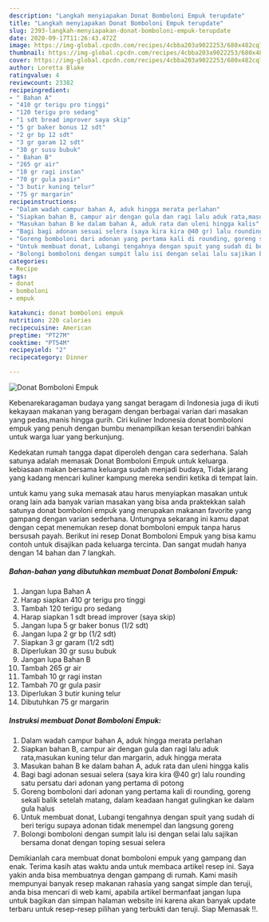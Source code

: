 ```yaml
---
description: "Langkah menyiapakan Donat Bomboloni Empuk terupdate"
title: "Langkah menyiapakan Donat Bomboloni Empuk terupdate"
slug: 2393-langkah-menyiapakan-donat-bomboloni-empuk-terupdate
date: 2020-09-17T11:26:43.472Z
image: https://img-global.cpcdn.com/recipes/4cbba203a9022253/680x482cq70/donat-bomboloni-empuk-foto-resep-utama.jpg
thumbnail: https://img-global.cpcdn.com/recipes/4cbba203a9022253/680x482cq70/donat-bomboloni-empuk-foto-resep-utama.jpg
cover: https://img-global.cpcdn.com/recipes/4cbba203a9022253/680x482cq70/donat-bomboloni-empuk-foto-resep-utama.jpg
author: Loretta Blake
ratingvalue: 4
reviewcount: 23382
recipeingredient:
- " Bahan A"
- "410 gr terigu pro tinggi"
- "120 terigu pro sedang"
- "1 sdt bread improver saya skip"
- "5 gr baker bonus 12 sdt"
- "2 gr bp 12 sdt"
- "3 gr garam 12 sdt"
- "30 gr susu bubuk"
- " Bahan B"
- "265 gr air"
- "10 gr ragi instan"
- "70 gr gula pasir"
- "3 butir kuning telur"
- "75 gr margarin"
recipeinstructions:
- "Dalam wadah campur bahan A, aduk hingga merata perlahan"
- "Siapkan bahan B, campur air dengan gula dan ragi lalu aduk rata,masukan kuning telur dan margarin, aduk hingga merata"
- "Masukan bahan B ke dalam bahan A, aduk rata dan uleni hingga kalis"
- "Bagi bagi adonan sesuai selera (saya kira kira @40 gr) lalu rounding satu persatu dari adonan yang pertama di potong"
- "Goreng bomboloni dari adonan yang pertama kali di rounding, goreng sekali balik setelah matang, dalam keadaan hangat gulingkan ke dalam gula halus"
- "Untuk membuat donat, Lubangi tengahnya dengan spuit yang sudah di beri terigu supaya adonan tidak menempel dan langsung goreng"
- "Bolongi bomboloni dengan sumpit lalu isi dengan selai lalu sajikan bersama donat dengan toping sesuai selera"
categories:
- Recipe
tags:
- donat
- bomboloni
- empuk

katakunci: donat bomboloni empuk 
nutrition: 220 calories
recipecuisine: American
preptime: "PT27M"
cooktime: "PT54M"
recipeyield: "2"
recipecategory: Dinner

---
```



![Donat Bomboloni Empuk](https://img-global.cpcdn.com/recipes/4cbba203a9022253/680x482cq70/donat-bomboloni-empuk-foto-resep-utama.jpg)

Kebenarekaragaman budaya yang sangat beragam di Indonesia juga di ikuti kekayaan makanan yang beragam dengan berbagai varian dari masakan yang pedas,manis hingga gurih. Ciri kuliner Indonesia donat bomboloni empuk yang penuh dengan bumbu menampilkan kesan tersendiri bahkan untuk warga luar yang berkunjung.




Kedekatan rumah tangga dapat diperoleh dengan cara sederhana. Salah satunya adalah memasak Donat Bomboloni Empuk untuk keluarga. kebiasaan makan bersama keluarga sudah menjadi budaya, Tidak jarang yang kadang mencari kuliner kampung mereka sendiri ketika di tempat lain.

untuk kamu yang suka memasak atau harus menyiapkan masakan untuk orang lain ada banyak varian masakan yang bisa anda praktekkan salah satunya donat bomboloni empuk yang merupakan makanan favorite yang gampang dengan varian sederhana. Untungnya sekarang ini kamu dapat dengan cepat menemukan resep donat bomboloni empuk tanpa harus bersusah payah.
Berikut ini resep Donat Bomboloni Empuk yang bisa kamu contoh untuk disajikan pada keluarga tercinta. Dan sangat mudah hanya dengan 14 bahan dan 7 langkah.


<!--inarticleads1-->

##### Bahan-bahan yang dibutuhkan membuat Donat Bomboloni Empuk:

1. Jangan lupa  Bahan A
1. Harap siapkan 410 gr terigu pro tinggi
1. Tambah 120 terigu pro sedang
1. Harap siapkan 1 sdt bread improver (saya skip)
1. Jangan lupa 5 gr baker bonus (1/2 sdt)
1. Jangan lupa 2 gr bp (1/2 sdt)
1. Siapkan 3 gr garam (1/2 sdt)
1. Diperlukan 30 gr susu bubuk
1. Jangan lupa  Bahan B
1. Tambah 265 gr air
1. Tambah 10 gr ragi instan
1. Tambah 70 gr gula pasir
1. Diperlukan 3 butir kuning telur
1. Dibutuhkan 75 gr margarin




<!--inarticleads2-->

##### Instruksi membuat  Donat Bomboloni Empuk:

1. Dalam wadah campur bahan A, aduk hingga merata perlahan
1. Siapkan bahan B, campur air dengan gula dan ragi lalu aduk rata,masukan kuning telur dan margarin, aduk hingga merata
1. Masukan bahan B ke dalam bahan A, aduk rata dan uleni hingga kalis
1. Bagi bagi adonan sesuai selera (saya kira kira @40 gr) lalu rounding satu persatu dari adonan yang pertama di potong
1. Goreng bomboloni dari adonan yang pertama kali di rounding, goreng sekali balik setelah matang, dalam keadaan hangat gulingkan ke dalam gula halus
1. Untuk membuat donat, Lubangi tengahnya dengan spuit yang sudah di beri terigu supaya adonan tidak menempel dan langsung goreng
1. Bolongi bomboloni dengan sumpit lalu isi dengan selai lalu sajikan bersama donat dengan toping sesuai selera




Demikianlah cara membuat donat bomboloni empuk yang gampang dan enak. Terima kasih atas waktu anda untuk membaca artikel resep ini. Saya yakin anda bisa membuatnya dengan gampang di rumah. Kami masih mempunyai banyak resep makanan rahasia yang sangat simple dan teruji, anda bisa mencari di web kami, apabila artikel bermanfaat jangan lupa untuk bagikan dan simpan halaman website ini karena akan banyak update terbaru untuk resep-resep pilihan yang terbukti dan teruji. Siap Memasak !!. 
